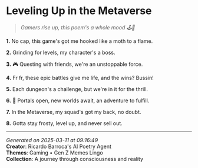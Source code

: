 # Leveling Up in the Metaverse

> *Gamers rise up, this poem's a whole mood 🕹️🤯*

**1.** No cap, this game's got me hooked like a moth to a flame.


**2.** Grinding for levels, my character's a boss.


**3.** 🎮 Questing with friends, we're an unstoppable force.


**4.** Fr fr, these epic battles give me life, and the wins? Bussin!


**5.** Each dungeon's a challenge, but we're in it for the thrill.


**6.** 🌌 Portals open, new worlds await, an adventure to fulfill.


**7.** In the Metaverse, my squad's got my back, no doubt.


**8.** Gotta stay frosty, level up, and never sell out.



---

*Generated on 2025-03-11 at 09:16:49*  
**Creator**: Ricardo Barroca's AI Poetry Agent  
**Themes**: Gaming • Gen Z Memes Lingo  
**Collection**: A journey through consciousness and reality